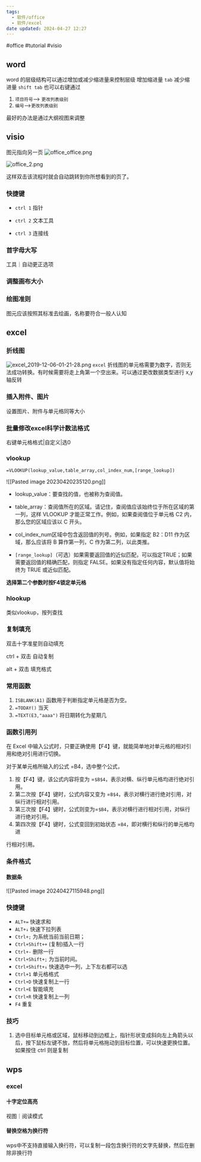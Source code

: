 ```yaml
---
tags:
  - 软件/office
  - 软件/excel
date updated: 2024-04-27 12:27
---
```


#office	#tutorial #visio

## word

word 的层级结构可以通过增加或减少缩进量来控制层级
增加缩进量 `tab`
减少缩进量 `shift tab`
也可以右键通过

1. `项目符号`--> `更改列表级别`
2. `编号`-->`更改列表级别`

最好的办法是通过大纲视图来调整

## visio

图元指向另一页
![office_office.png](office_office.png)

![office_2.png](office_2.png)

这样双击该流程时就会自动跳转到你所想看到的页了。

### 快捷键

- `ctrl 1`  指针

- `ctrl 2` 文本工具

- `ctrl 3` 连接线

### 首字母大写

工具｜自动更正选项

### 调整画布大小



### 绘图准则


图元应该按照其标准去绘画，名称要符合一般人认知

## excel

### 折线图

![excel_2019-12-06-01-21-28.png](excel_2019-12-06-01-21-28.png)
`excel` 折线图的单元格需要为数字，否则无法成功转换。有时候需要将走上角第一个空出来。可以通过更改数据类型进行 x,y 轴反转

### 插入附件、图片

设置图片、附件与单元格同等大小


### 批量修改excel科学计数法格式

右键单元格格式|自定义|选0

### vlookup

`=VLOOKUP(lookup_value,table_array,col_index_num,[range_lookup])`

![[Pasted image 20230420235120.png]]

- lookup_value：要查找的值，也被称为查阅值。

- table_array：查阅值所在的区域。请记住，查阅值应该始终位于所在区域的第一列，这样 VLOOKUP 才能正常工作。例如，如果查阅值位于单元格 C2 内，那么您的区域应该以 C 开头。

- col_index_num区域中包含返回值的列号。例如，如果指定 B2：D11 作为区域，那么应该将 B 算作第一列，C 作为第二列，以此类推。

- `[range_lookup]`（可选）如果需要返回值的近似匹配，可以指定TRUE；如果需要返回值的精确匹配，则指定 FALSE。如果没有指定任何内容，默认值将始终为 TRUE 或近似匹配。

**选择第二个参数时按F4锁定单元格**

### hlookup

类似vlookup，按列查找

### 复制填充

双击十字准星则自动填充

ctrl + 双击  自动复制

alt + 双击 填充格式

### 常用函数

1. `ISBLANK(A1)` 函数用于判断指定单元格是否为空。
2. `=TODAY()` 当天
3. `=TEXT(E3,"aaaa")` 将日期转化为星期几

### 函数引用列

在 Excel 中输入公式时，只要正确使用【F4】键，就能简单地对单元格的相对引用和绝对引用进行切换。

对于某单元格所输入的公式 =B4，选中整个公式，

1. 按【F4】键，该公式内容将变为 =`$B$4`，表示对横、纵行单元格均进行绝对引用。
2. 第二次按【F4】键时，公式内容又变为 =`B$4`，表示对横行进行绝对引用，对纵行进行相对引用。
3. 第三次按【F4】键时，公式则变为=`$B4`，表示对横行进行相对引用，对纵行进行绝对引用。
4. 第四次按【F4】键时，公式变回到初始状态 =`B4`，即对横行和纵行的单元格均进

行相对引用。

### 条件格式

#### 数据条

![[Pasted image 20240427115948.png]]

### 快捷键

- `ALT+=` 快速求和
- `ALT+↓`  快速下拉列表
- `Ctrl+;` 为系统当前当前日期；  
- `Ctrl+Shift++` (复制)插入一行
- `Ctrl+-` 删除一行
- `Ctrl+Shift+;` 为当前时间。
- `Ctrl+Shift+↓`  快速选中一列，上下左右都可以选
- `Ctrl+1` 单元格格式
- `Ctrl+D`  快速复制上一行
- `Ctrl+E` 智能填充
- `Ctrl+R`  快速复制上一列
- `F4` 重复


### 技巧

1. 选中目标单元格或区域，鼠标移动到边框上，指针形状变成斜向左上角箭头以后，按下鼠标左键不放，然后将单元格拖动到目标位置，可以快速更换位置。 如果按住 ctrl 则是复制




## wps

### excel

#### 十字定位高亮

视图｜阅读模式

#### 替换空格为换行符

wps中不支持直接输入换行符，可以复制一段包含换行符的文字先替换，然后在删除非换行符
